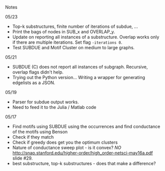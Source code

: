Notes

05/23 
- Top-k substructures, finite number of iterations of subdue, ...
- Print the bags of nodes in SUB_x and OVERLAP_y.
- Update on reporting all instances of a substructure. Overlap works only if there are multiple iterations. Set flag ```-iterations 0```. 
- Test SUBDUE and Motif Cluster on medium to large graphs.  

05/21 
- SUBDUE (C) does not report all instances of subgraph. Recursive, overlap flags didn't help.
- Trying out the Python version... Writing a wrapper for generating edgelists as a JSON. 

05/19
- Parser for subdue output works. 
- Need to feed it to the Julia / Matlab code

05/17
- Find motifs using SUBDUE using the occurrences and find conductance of the motifs using Benson
- Check if they match  
- Check if greedy does get you the optimum clusters 
- Nature of conductance sweep plot - is it convex? *NO* http://snap.stanford.edu/higher-order/high_order-netsci-may16a.pdf slide #29. 
- best substructure, top-k substructures - does that make a difference? 

